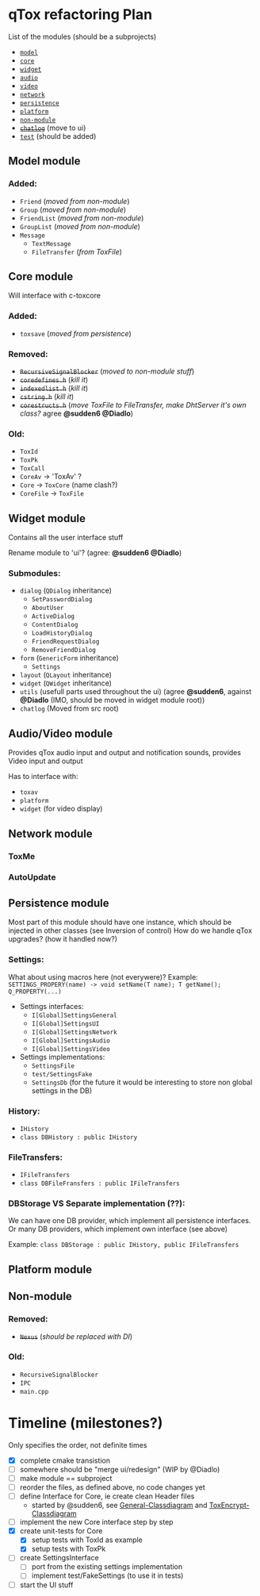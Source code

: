 # qTox refactoring Plan

List of the modules (should be a subprojects)
  * [`model`](#model-module)
  * [`core`](#core-module)
  * [`widget`](#widget-module)
  * [`audio`](#audiovideo-module)
  * [`video`](#audiovideo-module)
  * [`network`](#network-module)
  * [`persistence`](#persistence-module)
  * [`platform`](#platform-module)
  * [`non-module`](#non-module)
  * [~~`chatlog`~~](#chatlog-module) (move to ui)
  * [`test`](#unit-tests) (should be added)


## Model module

### Added:
  * `Friend` (*moved from non-module*)
  * `Group` (*moved from non-module*)
  * `FriendList` (*moved from non-module*)
  * `GroupList` (*moved from non-module*)
  * `Message`
    * `TextMessage`
    * `FileTransfer` (*from ToxFile*)

## Core module
Will interface with c-toxcore

### Added:
  * `toxsave` (*moved from persistence*)
  
### Removed:
  * ~~`RecursiveSignalBlocker`~~ (*moved to non-module stuff*)
  * ~~`coredefines.h`~~ (*kill it*)
  * ~~`indexedlist.h`~~ (*kill it*)
  * ~~`cstring.h`~~ (*kill it*)
  * ~~`corestructs.h`~~ (*move ToxFile to FileTransfer, make DhtServer it's own class?* agree **@sudden6 @Diadlo**)
  
### Old:
  * `ToxId`
  * `ToxPk`
  * `ToxCall`
  * `CoreAv` -> 'ToxAv' ?
  * `Core` -> `ToxCore` (name clash?)
  * `CoreFile` -> `ToxFile`


## Widget module 
Contains all the user interface stuff

Rename module to 'ui'? (agree: **@sudden6 @Diadlo**)

### Submodules:
  * `dialog` (`QDialog` inheritance)
    * `SetPasswordDialog`
    * `AboutUser`
    * `ActiveDialog`
    * `ContentDialog`
    * `LoadHistoryDialog`
    * `FriendRequestDialog`
    * `RemoveFriendDialog`
  * `form` (`GenericForm` inheritance)
    * `Settings`
  * `layout` (`QLayout` inheritance)
  * `widget` (`QWidget` inheritance)
  * `utils` (usefull parts used throughout the ui) (agree **@sudden6**, against **@Diadlo** (IMO, should be moved in widget module root))
  * <a name="chatlog-module">`chatlog`</a> (Moved from src root)


## Audio/Video module
Provides qTox audio input and output and notification sounds, provides Video input and output

Has to interface with:
 * `toxav`
 * `platform`
 * `widget` (for video display)


## Network module

### ToxMe

### AutoUpdate


## Persistence module
Most part of this module should have one instance, which should be injected in other classes (see Inversion of control)
How do we handle qTox upgrades? (how it handled now?)
  
### Settings:
What about using macros here (not everywere)?
Example: `SETTINGS_PROPERY(name) -> void setName(T name); T getName(); Q_PROPERTY(...)`

  * Settings interfaces: 
    * `I[Global]SettingsGeneral`
    * `I[Global]SettingsUI`
    * `I[Global]SettingsNetwork`
    * `I[Global]SettingsAudio`
    * `I[Global]SettingsVideo`
  * Settings implementations:
    * `SettingsFile`
    * `test/SettingsFake`
    * `SettingsDb` (for the future it would be interesting to store non global settings in the DB)
    
### History:
  * `IHistory`
  * `class DBHistory : public IHistory`

### FileTransfers:
  * `IFileTransfers`
  * `class DBFileFransfers : public IFileTransfers`

### DBStorage VS Separate implementation (??):
We can have one DB provider, which implement all persistence interfaces.
Or many DB providers, which implement own interface (see above)

Example: `class DBStorage : public IHistory, public IFileTransfers`  


## Platform module


## Non-module

### Removed:
  * ~~`Nexus`~~ (*should be replaced with DI*)

### Old:
  * `RecursiveSignalBlocker`
  * `IPC`
  * `main.cpp`


# Timeline (milestones?)
Only specifies the order, not definite times

- [x] complete cmake transistion
- [ ] somewhere should be "merge ui/redesign" (WIP by @Diadlo)
- [ ] make module == subproject
- [ ] reorder the files, as defined above, no code changes yet
- [ ] define Interface for Core, ie create clean Header files
  - started by @sudden6, see [General-Classdiagram](General.png) and
  [ToxEncrypt-Classdiagram](ToxEncrypt-Classdiagram.png)
- [ ] implement the new Core interface step by step
- [x] <a name="unit-tests">create unit-tests for Core</a>
  - [x] setup tests with ToxId as example
  - [x] setup tests with ToxPk
- [ ] create SettingsInterface
  - [ ] port from the existing settings implementation
  - [ ] implement test/FakeSettings (to use it in tests)
- [ ] start the UI stuff
